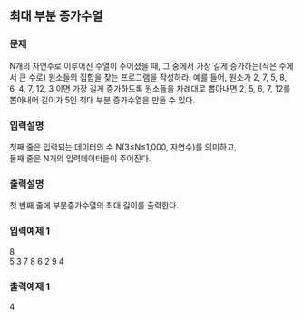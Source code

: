 ## 최대 부분 증가수열
### 문제
N개의 자연수로 이루어진 수열이 주어졌을 때, 그 중에서 가장 길게 증가하는(작은 수에서 큰 수로) 원소들의 집합을 찾는 프로그램을 작성하라. 예를 들어, 원소가 2, 7, 5, 8, 6, 4, 7, 12, 3 이면 가장 길게 증가하도록 원소들을 차례대로 뽑아내면 2, 5, 6, 7, 12를 뽑아내어 길이가 5인 최대 부분 증가수열을 만들 수 있다.
### 입력설명
첫째 줄은 입력되는 데이터의 수 N(3≤N≤1,000, 자연수)를 의미하고, <br>
둘째 줄은 N개의 입력데이터들이 주어진다. 
### 출력설명
첫 번째 줄에 부분증가수열의 최대 길이를 출력한다.
### 입력예제 1                                   
8 <br>
 5 3 7 8 6 2 9 4
### 출력예제 1
 4